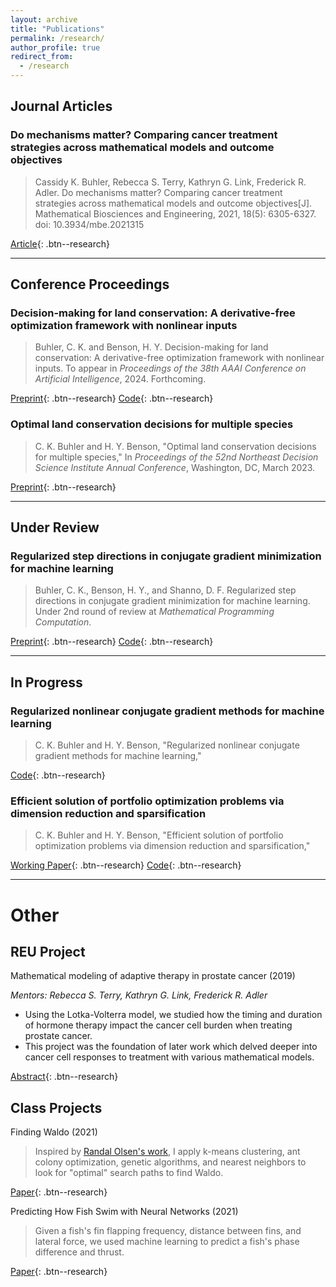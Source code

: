```yaml
---
layout: archive
title: "Publications"
permalink: /research/
author_profile: true
redirect_from:
  - /research
---
```



## Journal Articles
### Do mechanisms matter? Comparing cancer treatment strategies across mathematical models and outcome objectives
>Cassidy K. Buhler, Rebecca S. Terry, Kathryn G. Link, Frederick R. Adler. Do mechanisms matter? Comparing cancer treatment strategies across mathematical models and outcome objectives[J]. Mathematical Biosciences and Engineering, 2021, 18(5): 6305-6327. doi: 10.3934/mbe.2021315

<a href="https://www.aimspress.com/article/doi/10.3934/mbe.2021315" target="_blank" rel="noopener noreferrer">Article</a>{: .btn--research}

---

## Conference Proceedings
### Decision-making for land conservation: A derivative-free optimization framework with nonlinear inputs

>Buhler, C. K. and Benson, H. Y. Decision-making for land conservation: A derivative-free optimization framework with nonlinear inputs. To appear in *Proceedings of the 38th AAAI Conference on Artificial Intelligence*, 2024. Forthcoming.


<a href="https://arxiv.org/abs/2308.11549" target="_blank" rel="noopener noreferrer">Preprint</a>{: .btn--research} 
<a href="https://github.com/cassiebuhler/conservation-dfo" target="_blank"  rel="noopener noreferrer">Code</a>{: .btn--research}

### Optimal land conservation decisions for multiple species
>C. K. Buhler and H. Y. Benson, "Optimal land conservation decisions for multiple species," In *Proceedings of the 52nd Northeast Decision Science Institute Annual Conference*, Washington, DC, March 2023. 

<a href="https://arxiv.org/abs/2307.11863" target="_blank" rel="noopener noreferrer">Preprint</a>{: .btn--research}

---

## Under Review

### Regularized step directions in conjugate gradient minimization for machine learning
>Buhler, C. K., Benson, H. Y., and Shanno, D. F. Regularized step directions in conjugate gradient minimization for machine learning. Under 2nd round of review at *Mathematical Programming Computation*. 

<a href="https://arxiv.org/abs/2110.06308" target="_blank" rel="noopener noreferrer">Preprint</a>{: .btn--research}
<a href="https://github.com/cassiebuhler/ConminCG" target="_blank" rel="noopener noreferrer">Code</a>{: .btn--research}

---

## In Progress

### Regularized nonlinear conjugate gradient methods for machine learning
>C. K. Buhler and H. Y. Benson, "Regularized nonlinear conjugate gradient methods for machine learning,"

<a href="https://github.com/cassiebuhler/ConminCG" target="_blank" rel="noopener noreferrer">Code</a>{: .btn--research}

### Efficient solution of portfolio optimization problems via dimension reduction and sparsification
>C. K. Buhler and H. Y. Benson, "Efficient solution of portfolio optimization problems via dimension reduction and sparsification,"

<a href="https://arxiv.org/abs/2306.12639" target="_blank"  rel="noopener noreferrer">Working Paper</a>{: .btn--research} 
<a href="https://github.com/cassiebuhler/PODS" target="_blank"  rel="noopener noreferrer">Code</a>{: .btn--research}


---

# Other

## REU Project
Mathematical modeling of adaptive therapy in prostate cancer (2019)

*Mentors: Rebecca S. Terry, Kathryn G. Link, Frederick R. Adler*
- Using the Lotka-Volterra model, we studied how the timing and duration of hormone therapy impact the cancer cell burden when treating prostate cancer. 
- This project was the foundation of later work which delved deeper into cancer cell responses to treatment with various mathematical models.
  
<a href="https://our.utah.edu/undergraduate-research-journal/undergraduate-research-journal-2019/" target="_blank" rel="noopener noreferrer">Abstract</a>{: .btn--research}

## Class Projects 

Finding Waldo (2021)
>Inspired by <a href="http://www.randalolson.com/2015/02/03/heres-waldo-computing-the-optimal-search-strategy-for-finding-waldo/" target="_blank" rel="noopener noreferrer">Randal Olsen's work</a>, I apply k-means clustering, ant colony optimization, genetic algorithms, and nearest neighbors to look for "optimal" search paths to find Waldo. 

<a href="/files/FindingWaldo-Buhler.pdf" target="_blank" rel="noopener noreferrer">Paper</a>{: .btn--research}

Predicting How Fish Swim with Neural Networks (2021)
>Given a fish's fin flapping frequency, distance between fins, and lateral force, we used machine learning to predict a fish's phase difference and thrust. 

<a href="/files/FishSwim-BuhlerKadapa.pdf" target="_blank" rel="noopener noreferrer">Paper</a>{: .btn--research}

